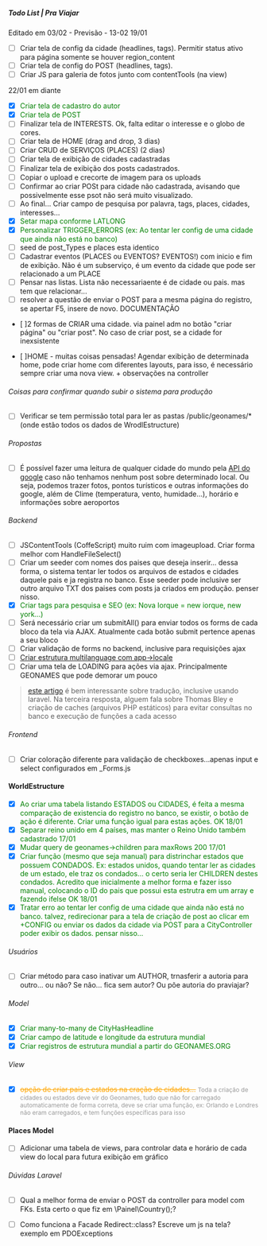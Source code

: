 ##### Todo List | Pra Viajar

Editado em 03/02 - Previsão - 13-02
19/01
-[ ] Criar tela de config da cidade (headlines, tags). Permitir status ativo para página somente se houver region_content
-[ ] Criar tela de config do POST (headlines, tags).
-[ ] Criar JS para galeria de fotos junto com contentTools (na view)

22/01 em diante
-[x] <span style="color: green">Criar tela de cadastro do autor</span>
-[x] <span style="color: green">Criar tela de POST</span>
-[ ] Finalizar tela de INTERESTS. Ok, falta editar o interesse e o globo de cores.
-[ ] Criar tela de HOME (drag and drop, 3 dias)
-[ ] Criar CRUD de SERVIÇOS (PLACES) (2 dias)
-[ ] Criar tela de exibição de cidades cadastradas
-[ ] Finalizar tela de exibição dos posts cadastrados.
-[ ] Copiar o upload e crecorte de imagem para os uploads
-[ ] Confirmar ao criar POSt para cidade não cadastrada, avisando que possivelmente esse psot não será muito visualizado.
-[ ] Ao final... Criar campo de pesquisa por palavra, tags, places, cidades, interesses...
-[x] <span style="color: green">Setar mapa conforme LATLONG</span>
-[x] <span style="color: green">Personalizar TRIGGER_ERRORS (ex: Ao tentar ler config de uma cidade que
ainda não está no banco)</span>
- [ ] seed de post_Types e places esta identico
- [ ] Cadastrar eventos (PLACES ou EVENTOS? EVENTOS!) com inicio e fim de exibição. Não é um subserviço, é um evento da cidade que pode ser relacionado a um PLACE
- [ ] Pensar nas listas. Lista não necessariaente é de cidade ou pais. mas tem que relacionar...
- [ ] resolver a questão de enviar o POST para a mesma página do registro, se apertar F5, insere de novo.
DOCUMENTAÇÃO

- [ ]2 formas de CRIAR uma cidade. via painel adm no botão "criar página" ou "criar post". No caso de criar post, se a cidade for inexsistente

- [ ]HOME - muitas coisas pensadas! Agendar exibição de determinada home, pode criar home com 
diferentes layouts, para isso, é necessário sempre criar uma nova view. + observações na controller

###### Coisas para confirmar quando subir o sistema para produção

-[ ] Verificar se tem permissão total para ler as pastas /public/geonames/* (onde estão todos os dados de WrodlEstructure)

###### Propostas

-[ ] É possível fazer uma leitura de qualquer cidade do mundo pela [API do google](https://developers.google.com/places/web-service/) caso
não tenhamos nenhum post sobre determinado local. Ou seja, podemos trazer fotos, pontos turísticos e outras informações do google, além de Clime (temperatura, vento, humidade...), horário e informações sobre aeroportos

###### Backend

-[ ] JSContentTools (CoffeScript) muito ruim com imageupload. Criar forma melhor com HandleFileSelect()
-[ ] Criar um seeder com nomes dos paises que deseja inserir... dessa forma, o sistema tentar ler todos os arquivos de estados e cidades daquele pais e ja registra no banco. Esse seeder pode inclusive ser outro arquivo TXT dos paises com posts ja criados em produção. penser nisso.
-[x] <span style="color: green">Criar tags para pesquisa e SEO (ex: Nova 
Iorque = new iorque, new york...)</span>
-[ ] Será necessário criar um submitAll() para enviar todos os forms de cada bloco da tela via AJAX. Atualmente cada botão submit pertence apenas a seu bloco
-[ ] Criar validação de forms no backend, inclusive para requisições ajax
-[ ] [Criar estrutura multilanguage com app->locale](http://stackoverflow.com/questions/25082154/how-to-create-multilingual-translated-routes-in-laravel)
- [ ] Criar uma tela de LOADING para ações via ajax. Principalmente GEONAMES que 
pode demorar um pouco
> [este artigo](http://stackoverflow.com/questions/19249159/best-practice-multi-language-website) é bem interessante sobre tradução, inclusive usando laravel. Na terceira resposta, alguem fala sobre Thomas Bley e criação de caches (arquivos PHP estáticos) para evitar consultas no banco e execução de funções a cada acesso
###### Frontend
-[ ] Criar coloração diferente para validação de checkboxes...apenas input e select configurados em _Forms.js

#### WorldEstructure 

- [x] <span style="color: green">Ao criar uma tabela listando ESTADOS ou CIDADES, é feita 
a mesma comparação de existencia do registro no banco, se existir, o botão de ação é 
diferente. Criar uma função igual para estas ações. OK 18/01</span>
- [x] <span style="color: green">Separar reino unido em 4 países, mas manter o Reino Unido também cadastrado 17/01</span>
- [x] <span style="color: green">Mudar query de geonames->children para maxRows 200 17/01</span>
- [x] <span style="color: green">Criar função (mesmo que seja manual) para distrinchar 
estados que possuem CONDADOS. Ex: estados unidos, quando tentar ler as cidades de um 
estado, ele traz os condados... o certo seria ler CHILDREN destes condados. 
Acredito que inicialmente a melhor forma e fazer isso manual, colocando o ID do pais 
que possui esta estrutra em um array e fazendo ifelse OK 18/01</span>
- [x] <span style="color: green">Tratar erro ao tentar ler config de uma cidade que ainda não está no banco.
talvez, redirecionar para a tela de criação de post ao clicar em +CONFIG ou enviar
os dados da cidade via POST para a CityController poder exibir os dados. pensar nisso...</span>

###### Usuários

- [ ] Criar método para caso inativar um AUTHOR, trnasferir a autoria para outro... ou não? Se não... fica sem autor? Ou põe autoria do praviajar? 

###### Model

-[x] <span style="color: green">Criar many-to-many de CityHasHeadline</span>
-[x] <span style="color: green">Criar campo de latitude e longitude da estrutura 
mundial</span>
-[x] <span style="color: green">Criar registros de estrutura mundial a partir do 
GEONAMES.ORG</span>

###### View
-[x] <span style="color: orange; text-decoration: line-through;">opção de criar pais 
e estados na cração de cidades...</span> <span style="font-size: 12px; color: #999;">Toda a criação 
de cidades ou estados deve vir do Geonames, tudo que não for carregado automaticamente 
de forma correta, deve se criar uma função, ex: Orlando e Londres não eram carregados, 
e tem funções específicas para isso</span>


#### Places Model
-[ ] Adicionar uma tabela de views, para controlar data e horário de cada view do local para futura exibição em gráfico

###### Dúvidas Laravel
-[ ] Qual a melhor forma de enviar o POST da controller para model com FKs. Esta certo o que fiz em \Painel\Country();?
-[ ] Como funciona a Facade Redirect::class? Escreve um js na tela? exemplo em PDOExceptions


